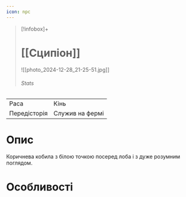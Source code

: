 ```yaml
---
icon: npc
---
```

>[!infobox]+
># [[Сципіон]]
>![[photo_2024-12-28_21-25-51.jpg]]
>###### Stats
|   |   |
|---|---|
|Раса| Кінь|
|Передісторія|Служив на фермі|

# Опис
Коричнева кобила з білою точкою посеред лоба і з дуже розумним поглядом.

# Особливості